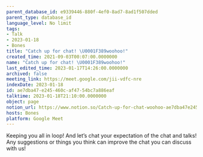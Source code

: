 ```yaml
---
parent_database_id: e9339446-880f-4ef0-8ad7-8ad1f507dded
parent_type: database_id
language_level: No limit
tags:
- Talk
- 2023-01-18
- Bones
title: "Catch up for chat! \U0001F389woohoo!"
created_time: 2021-09-03T00:07:00.0000000
name: "Catch up for chat! \U0001F389woohoo!"
last_edited_time: 2023-01-17T14:26:00.0000000
archived: false
meeting_link: https://meet.google.com/jii-vdfc-nre
indexDate: 2023-01-18
id: ae7dba47-e245-460c-af47-54bc7a886eaf
talktime: 2023-01-18T21:10:00.0000000
object: page
notion_url: https://www.notion.so/Catch-up-for-chat-woohoo-ae7dba47e245460caf4754bc7a886eaf
hosts: Bones
platform: Google Meet
---
```


Keeping you all in loop! And let’s chat your expectation of the chat and talks!
Any suggestions or things you think can improve the chat you can discuss with us!





